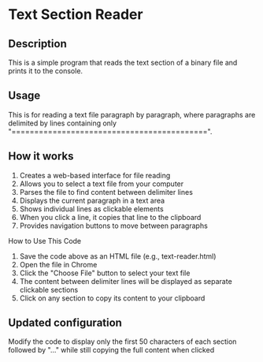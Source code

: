 # Text Section Reader
## Description
This is a simple program that reads the text section of a binary file and prints it to the console.

## Usage 
This is for reading a text file paragraph by paragraph, where paragraphs are delimited by lines containing only "===========================================".

## How it works
1. Creates a web-based interface for file reading
2. Allows you to select a text file from your computer
3. Parses the file to find content between delimiter lines
4. Displays the current paragraph in a text area
5. Shows individual lines as clickable elements
6. When you click a line, it copies that line to the clipboard
7. Provides navigation buttons to move between paragraphs

How to Use This Code
1. Save the code above as an HTML file (e.g., text-reader.html)
2. Open the file in Chrome
3. Click the "Choose File" button to select your text file
4. The content between delimiter lines will be displayed as separate clickable sections
5. Click on any section to copy its content to your clipboard

## Updated configuration
Modify the code to display only the first 50 characters of each section followed by "..." while still copying the full content when clicked